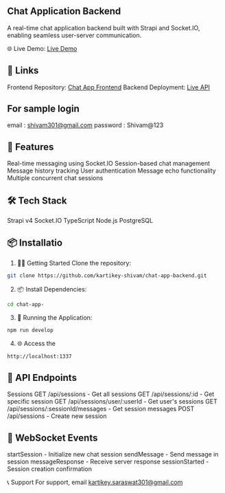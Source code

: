 ## Chat Application Backend
A real-time chat application backend built with Strapi and Socket.IO, enabling seamless user-server communication.

🌐 Live Demo: [Live Demo](https://chat-app-frontend-nine.vercel.app/)

## 🔗 Links
Frontend Repository: [Chat App Frontend](https://github.com/kartikey-shivam/chat-app-frontend)
Backend Deployment: [Live API](https://chat-app-backend-production-9e6f.up.railway.app/admin)

## For sample login
email : shivam301@gmail.com
password : Shivam@123

## 🚀 Features
Real-time messaging using Socket.IO
Session-based chat management
Message history tracking
User authentication
Message echo functionality
Multiple concurrent chat sessions

## 🛠️ Tech Stack
Strapi v4
Socket.IO
TypeScript
Node.js
PostgreSQL
## 📦 Installatio

1. 🏃‍♂️ Getting Started
Clone the repository:
```bash
git clone https://github.com/kartikey-shivam/chat-app-backend.git
```
2. 📦 Install Dependencies:
```bash
cd chat-app-
```
3. 🚀 Running the Application:
```bash
npm run develop
```
4. 🌐 Access the
```bash
http://localhost:1337
```
## 📡 API Endpoints
Sessions
GET /api/sessions - Get all sessions
GET /api/sessions/:id - Get specific session
GET /api/sessions/user/:userId - Get user's sessions
GET /api/sessions/:sessionId/messages - Get session messages
POST /api/sessions - Create new session

## 🔌 WebSocket Events
startSession - Initialize new chat session
sendMessage - Send message in session
messageResponse - Receive server response
sessionStarted - Session creation confirmation

📞 Support
For support, email kartikey.saraswat301@gmail.com